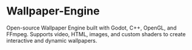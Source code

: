 # Wallpaper-Engine
Open-source Wallpaper Engine built with Godot, C++, OpenGL, and FFmpeg. Supports video, HTML, images, and custom shaders to create interactive and dynamic wallpapers.
